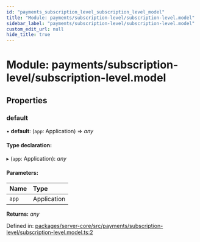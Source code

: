 ```yaml
---
id: "payments_subscription_level_subscription_level_model"
title: "Module: payments/subscription-level/subscription-level.model"
sidebar_label: "payments/subscription-level/subscription-level.model"
custom_edit_url: null
hide_title: true
---
```


# Module: payments/subscription-level/subscription-level.model

## Properties

### default

• **default**: (`app`: Application) => *any*

#### Type declaration:

▸ (`app`: Application): *any*

#### Parameters:

Name | Type |
:------ | :------ |
`app` | Application |

**Returns:** *any*

Defined in: [packages/server-core/src/payments/subscription-level/subscription-level.model.ts:2](https://github.com/xr3ngine/xr3ngine/blob/716a06460/packages/server-core/src/payments/subscription-level/subscription-level.model.ts#L2)
